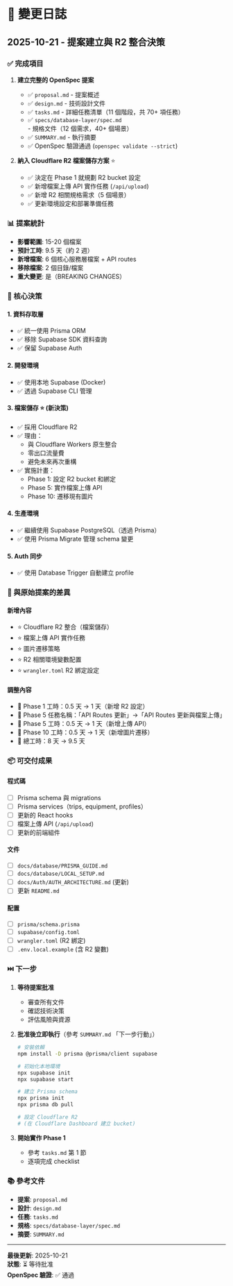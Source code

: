 # 📝 變更日誌

## 2025-10-21 - 提案建立與 R2 整合決策

### ✅ 完成項目

1. **建立完整的 OpenSpec 提案**
   - ✅ `proposal.md` - 提案概述
   - ✅ `design.md` - 技術設計文件
   - ✅ `tasks.md` - 詳細任務清單（11 個階段，共 70+ 項任務）
   - ✅ `specs/database-layer/spec.md` - 規格文件（12 個需求，40+ 個場景）
   - ✅ `SUMMARY.md` - 執行摘要
   - ✅ OpenSpec 驗證通過 (`openspec validate --strict`)

2. **納入 Cloudflare R2 檔案儲存方案** ⭐
   - ✅ 決定在 Phase 1 就規劃 R2 bucket 設定
   - ✅ 新增檔案上傳 API 實作任務 (`/api/upload`)
   - ✅ 新增 R2 相關規格需求（5 個場景）
   - ✅ 更新環境設定和部署準備任務

### 📊 提案統計

- **影響範圍**: 15-20 個檔案
- **預計工時**: 9.5 天（約 2 週）
- **新增檔案**: 6 個核心服務層檔案 + API routes
- **移除檔案**: 2 個目錄/檔案
- **重大變更**: 是（BREAKING CHANGES）

### 🎯 核心決策

#### 1. 資料存取層
- ✅ 統一使用 Prisma ORM
- ✅ 移除 Supabase SDK 資料查詢
- ✅ 保留 Supabase Auth

#### 2. 開發環境
- ✅ 使用本地 Supabase (Docker)
- ✅ 透過 Supabase CLI 管理

#### 3. 檔案儲存 ⭐ (新決策)
- ✅ 採用 Cloudflare R2
- ✅ 理由：
  - 與 Cloudflare Workers 原生整合
  - 零出口流量費
  - 避免未來再次重構
- ✅ 實施計畫：
  - Phase 1: 設定 R2 bucket 和綁定
  - Phase 5: 實作檔案上傳 API
  - Phase 10: 遷移現有圖片

#### 4. 生產環境
- ✅ 繼續使用 Supabase PostgreSQL（透過 Prisma）
- ✅ 使用 Prisma Migrate 管理 schema 變更

#### 5. Auth 同步
- ✅ 使用 Database Trigger 自動建立 profile

### 🔄 與原始提案的差異

#### 新增內容
- ⭐ Cloudflare R2 整合（檔案儲存）
- ⭐ 檔案上傳 API 實作任務
- ⭐ 圖片遷移策略
- ⭐ R2 相關環境變數配置
- ⭐ `wrangler.toml` R2 綁定設定

#### 調整內容
- 🔄 Phase 1 工時：0.5 天 → 1 天（新增 R2 設定）
- 🔄 Phase 5 任務名稱：「API Routes 更新」→「API Routes 更新與檔案上傳」
- 🔄 Phase 5 工時：0.5 天 → 1 天（新增上傳 API）
- 🔄 Phase 10 工時：0.5 天 → 1 天（新增圖片遷移）
- 🔄 總工時：8 天 → 9.5 天

### 📦 可交付成果

#### 程式碼
- [ ] Prisma schema 與 migrations
- [ ] Prisma services（trips, equipment, profiles）
- [ ] 更新的 React hooks
- [ ] 檔案上傳 API (`/api/upload`)
- [ ] 更新的前端組件

#### 文件
- [ ] `docs/database/PRISMA_GUIDE.md`
- [ ] `docs/database/LOCAL_SETUP.md`
- [ ] `docs/Auth/AUTH_ARCHITECTURE.md` (更新)
- [ ] 更新 `README.md`

#### 配置
- [ ] `prisma/schema.prisma`
- [ ] `supabase/config.toml`
- [ ] `wrangler.toml` (R2 綁定)
- [ ] `.env.local.example` (含 R2 變數)

### ⏭️ 下一步

1. **等待提案批准**
   - 審查所有文件
   - 確認技術決策
   - 評估風險與資源

2. **批准後立即執行**（參考 `SUMMARY.md` 「下一步行動」）
   ```bash
   # 安裝依賴
   npm install -D prisma @prisma/client supabase
   
   # 初始化本地環境
   npx supabase init
   npx supabase start
   
   # 建立 Prisma schema
   npx prisma init
   npx prisma db pull
   
   # 設定 Cloudflare R2
   # (在 Cloudflare Dashboard 建立 bucket)
   ```

3. **開始實作 Phase 1**
   - 參考 `tasks.md` 第 1 節
   - 逐項完成 checklist

### 📚 參考文件

- **提案**: `proposal.md`
- **設計**: `design.md`
- **任務**: `tasks.md`
- **規格**: `specs/database-layer/spec.md`
- **摘要**: `SUMMARY.md`

---

**最後更新**: 2025-10-21  
**狀態**: ⏳ 等待批准  
**OpenSpec 驗證**: ✅ 通過




